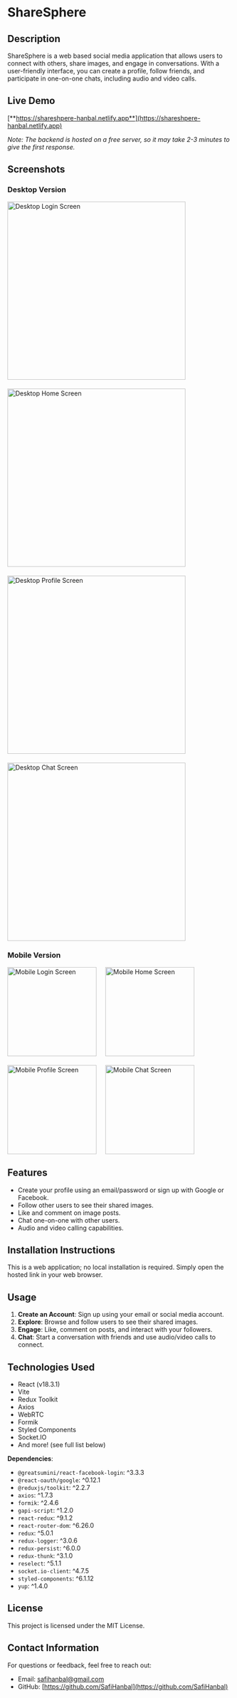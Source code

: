 # ShareSphere

## Description

ShareSphere is a web based social media application that allows users to connect with others, share images, and engage in conversations. With a user-friendly interface, you can create a profile, follow friends, and participate in one-on-one chats, including audio and video calls.

## Live Demo

[**https://shareshpere-hanbal.netlify.app**](https://shareshpere-hanbal.netlify.app)

_Note: The backend is hosted on a free server, so it may take 2-3 minutes to give the first response._

## Screenshots

### Desktop Version

<div style="display: flex; flex-wrap: wrap; gap: 20px;">
    <img src="" alt="Desktop Login Screen" width="400" />
    <img src="" alt="Desktop Home Screen" width="400" />
    <img src="" alt="Desktop Profile Screen" width="400" />
    <img src="" alt="Desktop Chat Screen" width="400" />
</div>

### Mobile Version

<div style="display: flex; flex-wrap: wrap; gap: 20px;">
    <img src="" alt="Mobile Login Screen" width="200" />
    <img src="" alt="Mobile Home Screen" width="200" />
    <img src="" alt="Mobile Profile Screen" width="200" />
    <img src="" alt="Mobile Chat Screen" width="200" />
</div>

## Features

- Create your profile using an email/password or sign up with Google or Facebook.
- Follow other users to see their shared images.
- Like and comment on image posts.
- Chat one-on-one with other users.
- Audio and video calling capabilities.

## Installation Instructions

This is a web application; no local installation is required. Simply open the hosted link in your web browser.

## Usage

1. **Create an Account**: Sign up using your email or social media account.
2. **Explore**: Browse and follow users to see their shared images.
3. **Engage**: Like, comment on posts, and interact with your followers.
4. **Chat**: Start a conversation with friends and use audio/video calls to connect.

## Technologies Used

- React (v18.3.1)
- Vite
- Redux Toolkit
- Axios
- WebRTC
- Formik
- Styled Components
- Socket.IO
- And more! (see full list below)

**Dependencies**:

- `@greatsumini/react-facebook-login`: ^3.3.3
- `@react-oauth/google`: ^0.12.1
- `@reduxjs/toolkit`: ^2.2.7
- `axios`: ^1.7.3
- `formik`: ^2.4.6
- `gapi-script`: ^1.2.0
- `react-redux`: ^9.1.2
- `react-router-dom`: ^6.26.0
- `redux`: ^5.0.1
- `redux-logger`: ^3.0.6
- `redux-persist`: ^6.0.0
- `redux-thunk`: ^3.1.0
- `reselect`: ^5.1.1
- `socket.io-client`: ^4.7.5
- `styled-components`: ^6.1.12
- `yup`: ^1.4.0

## License

This project is licensed under the MIT License.

## Contact Information

For questions or feedback, feel free to reach out:

- Email: safihanbal@gmail.com
- GitHub: [https://github.com/SafiHanbal](https://github.com/SafiHanbal)
